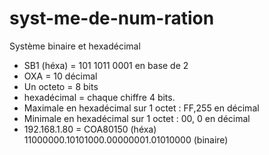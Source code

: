# syst-me-de-num-ration
Système binaire et hexadécimal
- SB1 (héxa) = 101 1011 0001 en base de 2
- OXA = 10 décimal
- Un octeto = 8 bits
- hexadécimal = chaque chiffre 4 bits.
- Maximale en hexadécimal sur 1 octet : FF,255 en décimal
- Minimale en hexadécimal sur 1 octet : 00, 0 en décimal
- 192.168.1.80 = COA80150 (héxa) 11000000.10101000.00000001.01010000 (binaire)
